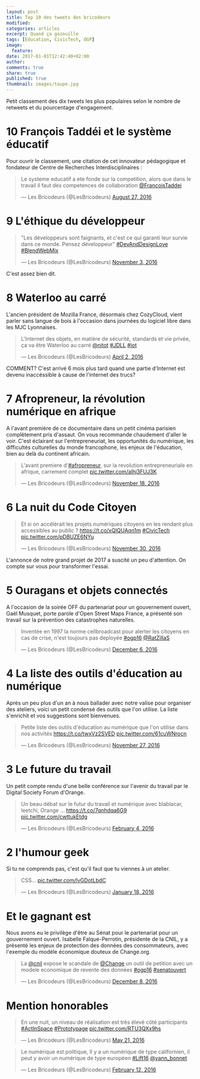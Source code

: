 ```yaml
---
layout: post
title: Top 10 des tweets des bricodeurs
modified:
categories: articles
excerpt: Quand ça gazouille
tags: [Education, CivicTech, OGP]
image:
  feature:
date: 2017-01-01T12:42:40+02:00
author: 
comments: true
share: true
published: true
thumbnail: images/taupe.jpg
---
```


Petit classement des dix tweets les plus populaires selon le nombre de retweets et du pourcentage d'engagement.

# 10 François Taddéi et le système éducatif

Pour ouvrir le classement, une citation de cet innovateur pédagogique et fondateur de Centre de Recherches Interdisciplinaires : 
<blockquote class="twitter-tweet" data-lang="en"><p lang="fr" dir="ltr">Le systeme educatif a ete fonde sur la competition, alors que dans le travail il faut des competences de collaboration <a href="https://twitter.com/FrancoisTaddei">@FrancoisTaddei</a></p>&mdash; Les Bricodeurs (@LesBricodeurs) <a href="https://twitter.com/LesBricodeurs/status/769440648122499072">August 27, 2016</a></blockquote>

# 9 L'éthique du développeur

<blockquote class="twitter-tweet" data-lang="en"><p lang="fr" dir="ltr">&quot;Les développeurs sont faignants, et c&#39;est ce qui garanti leur survie dans ce monde. Pensez développeur&quot; <a href="https://twitter.com/hashtag/DevAndDesignLove?src=hash">#DevAndDesignLove</a> <a href="https://twitter.com/hashtag/BlendWebMix?src=hash">#BlendWebMix</a></p>&mdash; Les Bricodeurs (@LesBricodeurs) <a href="https://twitter.com/LesBricodeurs/status/794104079370846208">November 3, 2016</a></blockquote>
C'est assez bien dit.

# 8 Waterloo au carré

L'ancien président de Mozilla France, désormais chez CozyCloud, vient parler sans langue de bois à l'occasion dans journées du logiciel libre dans les MJC Lyonnaises.

<blockquote class="twitter-tweet" data-lang="en"><p lang="fr" dir="ltr">L&#39;Internet des objets, en matière de sécurité, standards et vie privée, ça va être Waterloo au carré <a href="https://twitter.com/nitot">@nitot</a> <a href="https://twitter.com/hashtag/JDLL?src=hash">#JDLL</a> <a href="https://twitter.com/hashtag/iot?src=hash">#iot</a></p>&mdash; Les Bricodeurs (@LesBricodeurs) <a href="https://twitter.com/LesBricodeurs/status/716282871460265984">April 2, 2016</a></blockquote>

COMMENT? C'est arrivé 6 mois plus tard quand une partie d'Internet est devenu inaccéssible à cause de l'internet des trucs?

# 7 Afropreneur, la révolution numérique en afrique

A l'avant première de ce documentaire dans un petit cinéma parisien complètement pris d'assaut. On vous recommande chaudement d'aller le voir. C'est éclairant sur l'entrepreneuriat, les opportunités du numérique, les difficultés culturelles du monde francophone, les enjeux de l'éducation, bien au delà du continent africain.

<blockquote class="twitter-tweet" data-lang="en"><p lang="fr" dir="ltr">L&#39;avant premiere d&#39;<a href="https://twitter.com/hashtag/afropreneur?src=hash">#afropreneur</a>, sur la revolution entrepreneuriale en afrique, carrement complet <a href="https://t.co/alhj3FUJ3K">pic.twitter.com/alhj3FUJ3K</a></p>&mdash; Les Bricodeurs (@LesBricodeurs) <a href="https://twitter.com/LesBricodeurs/status/799693802156032001">November 18, 2016</a></blockquote>


# 6 La nuit du Code Citoyen

<blockquote class="twitter-tweet" data-lang="en"><p lang="fr" dir="ltr">Et si on accélérait les projets numériques citoyens en les rendant plus accessibles au public ? <a href="https://t.co/xQlQUAqn1m">https://t.co/xQlQUAqn1m</a> <a href="https://twitter.com/hashtag/CivicTech?src=hash">#CivicTech</a> <a href="https://t.co/pDBUZE6NYu">pic.twitter.com/pDBUZE6NYu</a></p>&mdash; Les Bricodeurs (@LesBricodeurs) <a href="https://twitter.com/LesBricodeurs/status/803882817595854848">November 30, 2016</a></blockquote>
L'annonce de notre grand projet de 2017 a suscité un peu d'attention. On compte sur vous pour transformer l'essai.

# 5 Ouragans et objets connectés

A l'occasion de la soirée OFF du partenariat pour un gouvernement ouvert, Gaël Musquet, porte parole d'Open Street Maps France, a présenté son travail sur la prévention des catastrophes naturelles.

<blockquote class="twitter-tweet" data-lang="en"><p lang="fr" dir="ltr">Inventée en 1997 la norme cellbroadcast pour alerter les citoyens en cas de crise, n&#39;est toujours pas deployée <a href="https://twitter.com/hashtag/ogp16?src=hash">#ogp16</a> <a href="https://twitter.com/RatZillaS">@RatZillaS</a></p>&mdash; Les Bricodeurs (@LesBricodeurs) <a href="https://twitter.com/LesBricodeurs/status/806227891256180736">December 6, 2016</a></blockquote>

# 4 La liste des outils d'éducation au numérique

Après un peu plus d'un an à nous ballader avec notre valise pour organiser des ateliers, voici un petit condensé des outils que l'on utilise. La liste s'enrichit et vos suggestions sont bienvenues.

<blockquote class="twitter-tweet" data-lang="en"><p lang="fr" dir="ltr">Petite liste des outils d&#39;éducation au numérique que l&#39;on utilise dans nos activités <a href="https://t.co/twxVz2SVED">https://t.co/twxVz2SVED</a> <a href="https://t.co/61cuWNrocn">pic.twitter.com/61cuWNrocn</a></p>&mdash; Les Bricodeurs (@LesBricodeurs) <a href="https://twitter.com/LesBricodeurs/status/802800441256005632">November 27, 2016</a></blockquote>

# 3 Le future du travail

Un petit compte rendu d'une belle conférence sur l'avenir du travail par le Digital Society Forum d'Orange.

<blockquote class="twitter-tweet" data-lang="en"><p lang="fr" dir="ltr">Un beau débat sur le futur du travail et numérique avec blablacar, leetchi, Orange ... <a href="https://t.co/7qnhdqa6G9">https://t.co/7qnhdqa6G9</a> <a href="https://t.co/cwttukEtdg">pic.twitter.com/cwttukEtdg</a></p>&mdash; Les Bricodeurs (@LesBricodeurs) <a href="https://twitter.com/LesBricodeurs/status/695153082364104705">February 4, 2016</a></blockquote>

# 2 l'humour geek

Si tu ne comprends pas, c'est qu'il faut que tu viennes à un atelier.

<blockquote class="twitter-tweet" data-lang="en"><p lang="und" dir="ltr">CSS... <a href="https://t.co/lvGDotLbdC">pic.twitter.com/lvGDotLbdC</a></p>&mdash; Les Bricodeurs (@LesBricodeurs) <a href="https://twitter.com/LesBricodeurs/status/689141850217811968">January 18, 2016</a></blockquote>


# Et le gagnant est

Nous avons eu le privilège d'être au Sénat pour le partenariat pour un gouvernement ouvert. Isabelle Falque-Perrotin, présidente de la CNIL, y a présenté les enjeux de protection des données des consommateurs, avec l'exemple du modèle économique douteux de Change.org.

<blockquote class="twitter-tweet" data-lang="en"><p lang="fr" dir="ltr">La <a href="https://twitter.com/CNIL">@cnil</a> expose le scandale de <a href="https://twitter.com/Change">@Change</a> un outil de petition avec un modele economique de revente des données <a href="https://twitter.com/hashtag/ogp16?src=hash">#ogp16</a> <a href="https://twitter.com/hashtag/senatouvert?src=hash">#senatouvert</a></p>&mdash; Les Bricodeurs (@LesBricodeurs) <a href="https://twitter.com/LesBricodeurs/status/806899522819489792">December 8, 2016</a></blockquote>


# Mention honorables

<blockquote class="twitter-tweet" data-lang="en"><p lang="fr" dir="ltr">En une nuit, un niveau de réalisation est très élevé côté participants <a href="https://twitter.com/hashtag/ActInSpace?src=hash">#ActInSpace</a> <a href="https://twitter.com/hashtag/Prototypage?src=hash">#Prototypage</a> <a href="https://t.co/RTU3QXx9hs">pic.twitter.com/RTU3QXx9hs</a></p>&mdash; Les Bricodeurs (@LesBricodeurs) <a href="https://twitter.com/LesBricodeurs/status/733965587542605824">May 21, 2016</a></blockquote>

<blockquote class="twitter-tweet" data-lang="en"><p lang="fr" dir="ltr">Le numérique est politique, Il y a un numérique de type californien, il peut y avoir un numérique de type européen <a href="https://twitter.com/hashtag/Lift16?src=hash">#Lift16</a> <a href="https://twitter.com/yann_bonnet">@yann_bonnet</a></p>&mdash; Les Bricodeurs (@LesBricodeurs) <a href="https://twitter.com/LesBricodeurs/status/698064592874926080">February 12, 2016</a></blockquote>
<script async src="//platform.twitter.com/widgets.js" charset="utf-8"></script>

